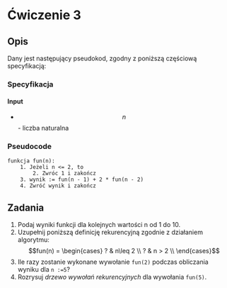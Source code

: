 # Ćwiczenie 3

## Opis

Dany jest następujący pseudokod, zgodny z poniższą częściową specyfikacją:

### Specyfikacja

#### Input

* $$n$$ - liczba naturalna

### Pseudocode

```
funkcja fun(n):
    1. Jeżeli n <= 2, to
        2. Zwróc 1 i zakończ
    3. wynik := fun(n - 1) + 2 * fun(n - 2)
    4. Zwróć wynik i zakończ
```

## Zadania

1. Podaj wyniki funkcji dla kolejnych wartości n od 1 do 10.
2. Uzupełnij poniższą definicję rekurencyjną zgodnie z działaniem algorytmu:\
   $$fun(n) =  \begin{cases}        ? & n\leq 2 \\       ? & n > 2 \\    \end{cases}$$ 
3. Ile razy zostanie wykonane wywołanie `fun(2)` podczas obliczania wyniku dla `n :=5`?
4. Rozrysuj _drzewo wywołań rekurencyjnych_ dla wywołania `fun(5)`.

